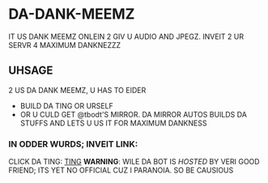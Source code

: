 # DA-DANK-MEEMZ

IT US DANK MEEMZ ONLEIN 2 GIV U AUDIO AND JPEGZ.
INVEIT 2 UR SERVR 4 MAXIMUM DANKNEZZZ

## UHSAGE

2 US DA DANK MEEMZ, U HAS TO EIDER
- BUILD DA TING OR URSELF
- OR U CULD GET @tbodt'S MIRROR.
DA MIRROR AUTOS BUILDS DA STUFFS AND LETS U US
IT FOR MAXIMUM DANKNESS

### IN ODDER WURDS; INVEIT LINK:
CLICK DA TING: [TING](https://discordapp.com/oauth2/authorize?client_id=277147231675744257&scope=bot)
**WARNING**: WILE DA BOT IS *HOSTED* BY VERI GOOD FRIEND;
ITS YET NO OFFICIAL CUZ I PARANOIA. SO BE CAUSIOUS
